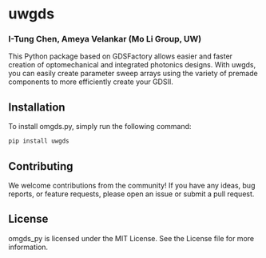 # uwgds
### I-Tung Chen, Ameya Velankar (Mo Li Group, UW)

This Python package based on GDSFactory allows easier and faster creation of optomechanical and integrated photonics designs. With uwgds, you can easily create parameter sweep arrays using the variety of premade components to more efficiently create your GDSII.

## Installation

To install omgds.py, simply run the following command:

```bash
pip install uwgds
```

## Contributing

We welcome contributions from the community! If you have any ideas, bug reports, or feature requests, please open an issue or submit a pull request.

## License

omgds_py is licensed under the MIT License. See the License file for more information.